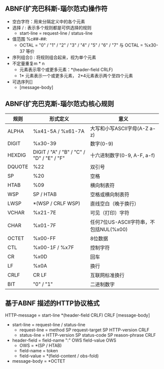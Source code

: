 ## ABNF(扩充巴科斯-瑙尔范式)操作符

- 空白字符：用来分隔定义中的各个元素
- 选择 / : 表示多个规则都是可供选择的规则
  - start-line = request-line / status-line
- 值范围 %c##-##:
  - OCTAL = "0" / "1" / "2" / "3" / "4" / "5" / "6" / "7" 与 OCTAL = %x30-37 等价
- 序列组合() : 将规则组合起来，视为单个元素
- 不定量重复m * n
  - 元素表示零个或更多元素：*(header-field CRLF)
  - 1* 元素表示一个或更多元素， 2*4元素表示两个至四个元素
- 可选序列[]
  - [message-body]



## ABNF(扩充巴克斯-瑙尔范式)核心规则

| 规则   | 形式定义                                  | 意义                                   |
| ------ | ----------------------------------------- | -------------------------------------- |
| ALPHA  | %x41-5A / %x61-7A                         | 大写和小写ASCII字母(A-Z a-z)           |
| DIGIT  | %x30-39                                   | 数字(0-9)                              |
| HEXDIG | DIGIT / "A" / "B" / "C" / "D" / "E" / "F" | 十六进制数字(0-9, A-F, a-f)            |
| DQUOTE | %22                                       | 双引号                                 |
| SP     | %20                                       | 空格                                   |
| HTAB   | %09                                       | 横向制表符                             |
| WSP    | SP / HTAB                                 | 空格或横向制表符                       |
| LWSP   | *(WSP / CRLF WSP)                         | 直线空白（晚于换行）                   |
| VCHAR  | %x21-7E                                   | 可见（打印）字符                       |
| CHAR   | %x01-7F                                   | 任何7位US-ASCII字符串，不包括NUL(%x00) |
| OCTET  | %x00-FF                                   | 8位数据                                |
| CTL    | %x00-1F / %x7F                            | 控制字符                               |
| CR     | %x0D                                      | 回车                                   |
| LF     | %x0A                                      | 换行                                   |
| CRLF   | CR LF                                     | 互联网标准换行                         |
| BIT    | "0" / "1"                                 | 二进制数字                             |



## 基于ABNF 描述的HTTP协议格式

HTTP-message = start-line *(header-field CRLF) CRLF [message-body]

- start-line = request-line / status-line
  - request-line = method SP request-target SP HTTP-version CRLF
  - status-line = HTTP-version SP status-code SP reason-phrase CRLF
- header-field = field-name ":" OWS field-value OWS
  - OWS = *(SP / HTAB)
  - field-name = token
  - field-value = *(field-content / obs-fold)
- message-body = *OCTET
